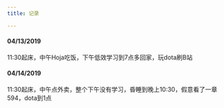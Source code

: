 ```yaml
---
title: 记录

---
```



#### 04/13/2019
11:30起床，中午Hoja吃饭，下午低效学习到7点多回家，玩dota刷B站

#### 04/14/2019
11:30起床，中午点外卖，整个下午没有学习，昏睡到晚上10:30，假意看了一章594，dota到1点
